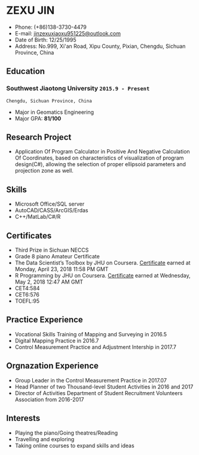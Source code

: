 # ZEXU JIN
- Phone: (+86)138-3730-4479
- E-mail: jinzexuxiaoxu951225@outlook.com
- Date of Birth: 12/25/1995
- Address: No.999, Xi'an Road, Xipu County, Pixian, Chengdu, Sichuan Province, China

## Education
### __Southwest Jiaotong University__ `2015.9 - Present`
```
Chengdu, Sichuan Province, China
```
- Major in Geomatics Engineering
- Major GPA: __81/100__

## Research Project
- Application Of Program Calculator in Positive And Negative Calculation Of Coordinates, 
  based on characteristics of visualization of program design(C#), allowing the selection of 
  proper ellipsoid parameters and projection zone as well.
  
## Skills
- Microsoft Office/SQL server
- AutoCAD/CASS/ArcGIS/Erdas 
- C++/MatLab/C#/R

## Certificates
- Third Prize in Sichuan NECCS
- Grade 8 piano Amateur Certificate
- The Data Scientist’s Toolbox by JHU on Coursera. [Certificate]("https://www.coursera.org/account/accomplishments/certificate/MFGXJ5BV9SU2") earned at Monday, April 23, 2018 11:58 PM GMT
- R Programming by JHU on Coursera. [Certificate]("https://www.coursera.org/account/accomplishments/certificate/XAUPCLQ4GS5P") earned at Wednesday, May 2, 2018 12:47 AM GMT
- CET4:584
- CET6:576
- TOEFL:95

## Practice Experience
- Vocational Skills Training of Mapping and Surveying in 2016.5
- Digital Mapping Practice in 2016.7
- Control Measurement Practice and Adjustment Intership in 2017.7

## Orgnazation Experience
- Group Leader in the Control Measurement Practice in 2017.07
- Head Planner of two Thousand-level Student Activities in 2016 and 2017
- Director of Activities Department of Student Recruitment Volunteers Association from 2016-2017

## Interests
- Playing the piano/Going theatres/Reading
- Travelling and exploring
- Taking online courses to expand skills and ideas
